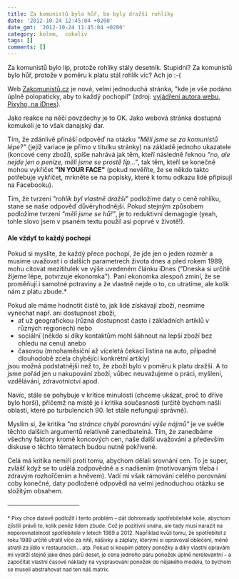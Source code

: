 ```yaml
---
title: Za komunistů bylo hůř, bo byly dražší rohlíky
date: '2012-10-24 12:45:04 +0200'
date_gmt: '2012-10-24 11:45:04 +0200'
category: kolem,  cokoliv
tags: []
comments: []
---
```

<p>Za komunistů bylo líp, protože rohlíky stály desetník. Stupidní? Za komunistů bylo hůř, protože v poměru k platu stál rohlík víc? Ach jo :-(</p>
<p>Web <a href="http://www.zakomunistu.cz">Zakomunistů.cz</a> je nová, velmi jednoduchá stránka, "kde je vše podáno úplně polopaticky, aby to každý pochopil" (zdroj: <a href="http://www.facebook.com/l.php?u=http%3A%2F%2Fzpravy.idnes.cz%2Fjask-se-zilo-za-komunistu-0y4-%2Fdomaci.aspx%3Fc%3DA121023_174454_domaci_zep&h=LAQELYVwr">vyjádření autora webu, Pixyho, na iDnes</a>).</p>
<p>Jako reakce na něčí povzdechy je to OK. Jako webová stránka dostupná komukoli je to však danajský dar. </p>
<p>Tím, že zdánlivě přináší odpověď na otázku <em>"Měli jsme se za komunistů lépe?"</em> (jejíž variace je přímo v titulku stránky) na základě jednoho ukazatele (koncové ceny zboží), spíše nahrává jak těm, kteří následně řeknou <em>"no, ale nejde jen o peníze, měli jsme se prostě líp..."</em>, tak těm, kteří se konečně mohou vykřičet <strong>"IN YOUR FACE"</strong> (pokud nevěříte, že se někdo takto potřebuje vykřičet, mrkněte se na popisky, které k tomu odkazu lidé připisují na Facebooku).</p>
<p>Tím, že tvrzení<em> "rohlík byl vlastně dražší"</em> podložíme daty o ceně rohlíku, stane se naše odpověď důvěryhodnější. Pokud stejným způsobem podložíme tvrzení <em>"měli jsme se hůř"</em>, je to reduktivní demagogie (yeah, tohle slovo jsem v psaném textu použil asi poprvé v životě!).</p>
<h4>Ale vždyť to každý pochopí</h4>
<p>Pokud si myslíte, že každý přece pochopí, že jde jen o jeden rozměr a musíme uvažovat i o dalších parametrech života dnes a před rokem 1989, mohu citovat mezititulek ve výše uvedeném článku iDnes ("Dneska si určitě žijeme lépe, potvrzuje ekonomka"). Paní ekonomka alespoň zmíní, že se proměňují i samotné potraviny a že vlastně nejde o to, co utratíme, ale kolik nám z platu zbude.* </p>
<p  style="margin-bottom: 0">Pokud ale máme hodnotit čistě to, jak lidé získávají zboží, nesmíme vynechat např. ani dostupnost zboží, </p>
<ul  style="margin-top: 0; margin-bottom: 0">
<li style="margin-top: 0; margin-bottom: 0">ať už geografickou (různá dostupnost často i základních artiklů v různých regionech) nebo </li>
<li style="margin-top: 0; margin-bottom: 0">sociální (někdo si díky kontaktům mohl šáhnout na lepší zboží bez ohledu na cenu) anebo </li>
<li style="margin-top: 0; margin-bottom: 0">časovou (mnohaměsíční až víceletá čekací listina na auto, případně dlouhodobě zcela chybějící konkrétní artikly) </li>
</ul>
<p  style="margin-top: 0;">jsou možná podstatnější než to, že zboží bylo v poměru k platu dražší. A to jsme pořád jen u nakupování zboží, vůbec neuvažujeme o práci, myšlení, vzdělávání, zdravotnictví apod.</p>
<p>Navíc, stále se pohybuje v kritice minulosti (chceme ukázat, proč to dříve bylo horší), přičemž na místě je i kritika současnosti (určitě bychom našli oblasti, které po turbulencích 90. let stále nefungují správně).</p>
<p>Myslím si, že kritika <em>"na stránce chybí porovnání výše nájmů"</em> je ve světle těchto dalších argumentů relativně zanedbatelná. Tím, že zanedbáme všechny faktory kromě koncových cen, naše další uvažování a především diskuse o těchto tématech budou nutně pokřivené.</p>
<p>Celá má kritika nemíří proti tomu, abychom dělali srovnání cen. To je super, zvlášť když se to udělá zodpovědně a s nadšením (motivovaným třeba i zdravým rozhořčením a hněvem). Vadí mi však rámování celého porovnání coby konečné, daty podložené odpovědi na velmi jednoduchou otázku se složitým obsahem.</p>
<p>–––––––––––––––––––––––</p>
<p><small style="line-height: 1.4em">* Pixy chce datově podložit i tento problém – dát dohromady spotřebitelské koše, abychom zjistili právě to, kolik peněz lidem zbude. Což je pozitivní snaha, ale tady musí narazit na neporovnatelnost spotřebitele v letech 1989 a 2012. Například kvůli tomu, že spotřebitel z roku 1989 určitě utratil více za nitě, nášivky a záplaty, kterými si opravoval oblečení, méně utratil za jídlo v restauracích... atp. Pokud si koupím patery ponožky a díky vlastní opravám mi vydrží stejně jako dnes párů deset, je cena jednoho páru ponožek úplně nerelevantní – a započítat vlastní časové náklady na vyspravování ponožek do nějakého modelu, to bychom se museli abstrahovat nad ten náš matrix.</small></p>

